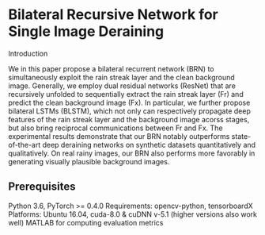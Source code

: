 Bilateral Recursive Network for Single Image Deraining
===============================================
Introduction

We in this paper propose a bilateral recurrent network (BRN) to simultaneously exploit the rain streak layer and the clean background image. Generally, we employ dual residual networks (ResNet) that are recursively unfolded to sequentially extract the rain streak layer (Fr) and predict the clean background image (Fx). In particular, we further propose bilateral LSTMs (BLSTM), which not only can respectively propagate deep features of the rain streak layer and the background image acorss stages, but also bring reciprocal communications between Fr and Fx. The experimental results demonstrate that our BRN notably outperforms state-of-the-art deep deraining
networks on synthetic datasets quantitatively and qualitatively. On real rainy images, our BRN also performs more favorably in generating visually plausible background images. 


Prerequisites
--
Python 3.6, PyTorch >= 0.4.0
Requirements: opencv-python, tensorboardX
Platforms: Ubuntu 16.04, cuda-8.0 & cuDNN v-5.1 (higher versions also work well)
MATLAB for computing evaluation metrics
